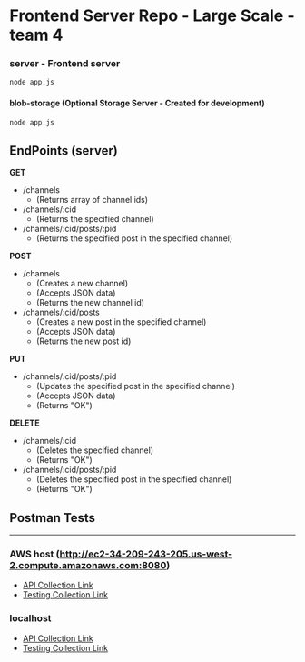 # Frontend Server Repo - Large Scale - team 4  

### server - Frontend server
```sh
node app.js
```

#### blob-storage (Optional Storage Server - Created for development)
```sh
node app.js
```

EndPoints (server)
---
**GET**  
- /channels  
  - (Returns array of channel ids)
- /channels/:cid  
  - (Returns the specified channel)
- /channels/:cid/posts/:pid
  - (Returns the specified post in the specified channel)

**POST**  
- /channels
  - (Creates a new channel)
  - (Accepts JSON data)
  - (Returns the new channel id)
- /channels/:cid/posts
  - (Creates a new post in the specified channel)
  - (Accepts JSON data)
  - (Returns the new post id)

**PUT**
- /channels/:cid/posts/:pid
  - (Updates the specified post in the specified channel)
  - (Accepts JSON data)
  - (Returns "OK")

**DELETE**
- /channels/:cid
  - (Deletes the specified channel)
  - (Returns "OK")
- /channels/:cid/posts/:pid
  - (Deletes the specified post in the specified channel)
  - (Returns "OK")

<!---
EndPoints (posts-server)
---
**GET**  
- /posts  
- /posts/:id 

**POST**  
- /posts 

**PUT**
- /posts/:id

**DELETE**
- /posts/:id 
-->

## Postman Tests
---
### AWS host (http://ec2-34-209-243-205.us-west-2.compute.amazonaws.com:8080)
- [API Collection Link](https://www.getpostman.com/collections/85cd9d4682870331dc21)
- [Testing Collection Link](https://www.getpostman.com/collections/f05450926448812cbd5d)
### localhost  
- [API Collection Link](https://www.getpostman.com/collections/a9310d90304242443007)
- [Testing Collection Link](https://www.getpostman.com/collections/4e29fe66253e824769f5)
